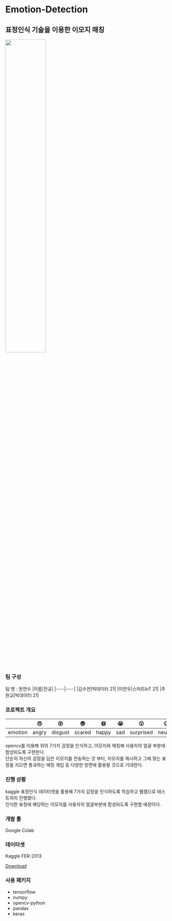 # Emotion-Detection
## 표정인식 기술을 이용한 이모지 매칭  
<img width="50%" src="https://user-images.githubusercontent.com/100747267/203684582-fa37edef-4f7e-498d-a402-ab82ce5fdc26.png"/>

### 팀 구성  
팀 명 : 원연수
|이름|전공|
|----|----|
|김수연|빅데이터 21|
|이연우|스마트IoT 21|
|주원교|빅데이터 21|


### 프로젝트 개요   
| |:angry:|:dizzy_face:|:fearful:|:smile:|:sob:|:open_mouth:|:neutral_face:|  
|----|----|----|----|----|----|----|----|  
|emotion|angry|disgust|scared|happy|sad|surprised|neutral|  

opencv를 이용해 위의 7가지 감정을 인식하고, 이모지와 매칭해 사용자의 얼굴 부분에 합성되도록 구현한다.     
단순히 자신의 감정을 담은 이모지를 전송하는 것 부터, 이모지를 제시하고 그에 맞는 표정을 지으면 통과하는 매칭 게임 등 다양한 방면에 활용될 것으로 기대한다.


### 진행 상황  
kaggle 표정인식 데이터셋을 활용해 7가지 감정을 인식하도록 학습하고 웹캠으로 테스트까지 진행했다.  
인식한 표정에 해당하는 이모지를 사용자의 얼굴부분에 합성되도록 구현할 예정이다.


### 개발 툴  
Google Colab 

### 데이터셋
Kaggle FER-2013

[Download](https://www.kaggle.com/competitions/challenges-in-representation-learning-facial-expression-recognition-challenge)

### 사용 패키지  
* tensorflow
* numpy
* opencv-python
* pandas
* keras



